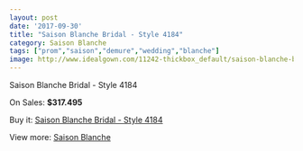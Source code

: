 ```yaml
---
layout: post
date: '2017-09-30'
title: "Saison Blanche Bridal - Style 4184"
category: Saison Blanche
tags: ["prom","saison","demure","wedding","blanche"]
image: http://www.idealgown.com/11242-thickbox_default/saison-blanche-bridal-style-4184.jpg
---
```

Saison Blanche Bridal - Style 4184

On Sales: **$317.495**
<a href="https://www.idealgown.com/en/saison-blanche/4605-saison-blanche-bridal-style-4184.html"><amp-img layout="responsive" width="600" height="600" src="//www.idealgown.com/11242-thickbox_default/saison-blanche-bridal-style-4184.jpg" alt="Saison Blanche Bridal - Style 4184 0" /></a>
<a href="https://www.idealgown.com/en/saison-blanche/4605-saison-blanche-bridal-style-4184.html"><amp-img layout="responsive" width="600" height="600" src="//www.idealgown.com/11243-thickbox_default/saison-blanche-bridal-style-4184.jpg" alt="Saison Blanche Bridal - Style 4184 1" /></a>

Buy it: [Saison Blanche Bridal - Style 4184](https://www.idealgown.com/en/saison-blanche/4605-saison-blanche-bridal-style-4184.html "Saison Blanche Bridal - Style 4184")

View more: [Saison Blanche](https://www.idealgown.com/en/55-saison-blanche "Saison Blanche")